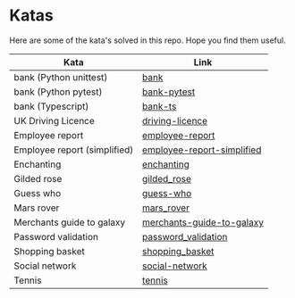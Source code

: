 # Katas

Here are some of the kata's solved in this repo. Hope you find them useful.

| Kata | Link |
| --- | --- |
| bank (Python unittest)| [bank](bank) |
| bank (Python pytest) | [bank-pytest](bank-pytest) |
| bank (Typescript) | [bank-ts](bank-ts) |
| UK Driving Licence | [driving-licence](driving-licence) |
| Employee report | [employee-report](employee-report) |
| Employee report (simplified) | [employee-report-simplified](employee-report-simplified) |
| Enchanting | [enchanting](enchanting) |
| Gilded rose | [gilded_rose](gilded_rose) |
| Guess who | [guess-who](guess-who) |
| Mars rover | [mars_rover](mars_rover) |
| Merchants guide to galaxy | [merchants-guide-to-galaxy](merchants-guide-to-galaxy) |
| Password validation | [password_validation](password_validation) |
| Shopping basket | [shopping_basket](shopping_basket) |
| Social network | [social-network](social-network) |
| Tennis | [tennis](tennis) |